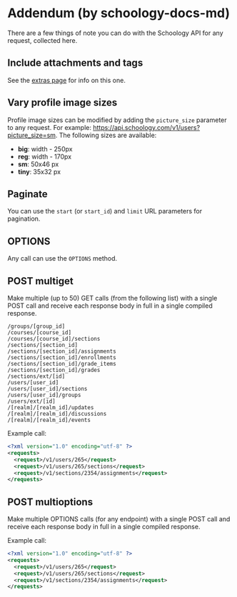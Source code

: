 # Addendum (by schoology-docs-md)

There are a few things of note you can do with the Schoology API for any request, collected here.

## Include attachments and tags

See the [extras page](./5-Extras) for info on this one.

## Vary profile image sizes

Profile image sizes can be modified by adding the `picture_size` parameter to any request. For example: https://api.schoology.com/v1/users?picture_size=sm. The following sizes are available:

- **big**: width - 250px
- **reg**: width - 170px
- **sm**: 50x46 px
- **tiny**: 35x32 px

## Paginate

You can use the `start` (or `start_id`) and `limit` URL parameters for pagination.

## OPTIONS

Any call can use the `OPTIONS` method.

## POST multiget

Make multiple (up to 50) GET calls (from the following list) with a single POST call and receive each response body in full in a single compiled response.

```
/groups/[group_id]
/courses/[course_id]
/courses/[course_id]/sections
/sections/[section_id]
/sections/[section_id]/assignments
/sections/[section_id]/enrollments
/sections/[section_id]/grade_items
/sections/[section_id]/grades
/sections/ext/[id]
/users/[user_id]
/users/[user_id]/sections
/users/[user_id]/groups
/users/ext/[id]
/[realm]/[realm_id]/updates
/[realm]/[realm_id]/discussions
/[realm]/[realm_id]/events
```

Example call:

```xml
<?xml version="1.0" encoding="utf-8" ?>
<requests>
  <request>/v1/users/265</request>
  <request>/v1/users/265/sections</request>
  <request>/v1/sections/2354/assignments</request>
</requests>
```

## POST multioptions

Make multiple OPTIONS calls (for any endpoint) with a single POST call and receive each response body in full in a single compiled response.

Example call:

```xml
<?xml version="1.0" encoding="utf-8" ?>
<requests>
  <request>/v1/users/265</request>
  <request>/v1/users/265/sections</request>
  <request>/v1/sections/2354/assignments</request>
</requests>
```

